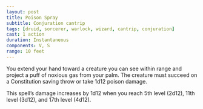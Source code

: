 ```yaml
---
layout: post
title: Poison Spray
subtitle: Conjuration cantrip
tags: [druid, sorcerer, warlock, wizard, cantrip, conjuration]
cast: 1 action
duration: Instantaneous
components: V, S
range: 10 feet
---
```

You extend your hand toward a creature you can see within range and project a puff of noxious gas from your palm. The creature must succeed on a Constitution saving throw or take 1d12 poison damage.

This spell’s damage increases by 1d12 when you reach 5th level (2d12), 11th level (3d12), and 17th level (4d12).